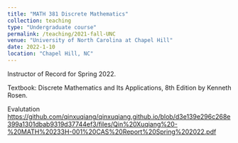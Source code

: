 ```yaml
---
title: "MATH 381 Discrete Mathematics"
collection: teaching
type: "Undergraduate course"
permalink: /teaching/2021-fall-UNC
venue: "University of North Carolina at Chapel Hill"
date: 2022-1-10
location: "Chapel Hill, NC"
---
```


Instructor of Record for Spring 2022. 

Textbook: Discrete Mathematics and Its Applications, 8th Edition by Kenneth Rosen.

Evalutation https://github.com/qinxuqiang/qinxuqiang.github.io/blob/d3e139e296c268e399a1301dbab9319d37744ef3/files/Qin%20Xuqiang%20-%20MATH%20233H-001%20CAS%20Report%20Spring%202022.pdf
